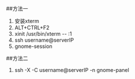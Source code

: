 ##方法一
1. 安装xterm
1. ALT+CTRL+F2
1. xinit /usr/bin/xterm -- :1
1. ssh username@serverIP
1. gnome-session

##方法二
1. ssh -X -C username@serverIP -n gnome-panel
